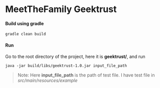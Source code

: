 # MeetTheFamily Geektrust

#### Build using gradle
```gradle clean build```

#### Run
Go to the root directory of the project, here it is **geektrust/**, and run

```java -jar build/libs/geektrust-1.0.jar input_file_path```

>Note: Here **input_file_path** is the path of test file. I have test file in *src/main/resources/example*
